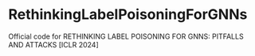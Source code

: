 # RethinkingLabelPoisoningForGNNs
Official code for RETHINKING LABEL POISONING FOR GNNS: PITFALLS AND ATTACKS [ICLR 2024]

